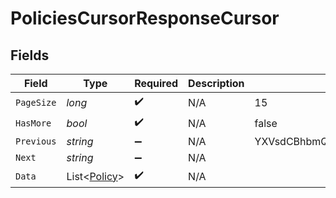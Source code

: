 # PoliciesCursorResponseCursor


## Fields

| Field                                             | Type                                              | Required                                          | Description                                       | Example                                           |
| ------------------------------------------------- | ------------------------------------------------- | ------------------------------------------------- | ------------------------------------------------- | ------------------------------------------------- |
| `PageSize`                                        | *long*                                            | :heavy_check_mark:                                | N/A                                               | 15                                                |
| `HasMore`                                         | *bool*                                            | :heavy_check_mark:                                | N/A                                               | false                                             |
| `Previous`                                        | *string*                                          | :heavy_minus_sign:                                | N/A                                               | YXVsdCBhbmQgYSBtYXhpbXVtIG1heF9yZXN1bHRzLol=      |
| `Next`                                            | *string*                                          | :heavy_minus_sign:                                | N/A                                               |                                                   |
| `Data`                                            | List<[Policy](../../Models/Components/Policy.md)> | :heavy_check_mark:                                | N/A                                               |                                                   |